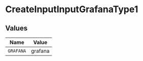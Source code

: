 # CreateInputInputGrafanaType1


## Values

| Name      | Value     |
| --------- | --------- |
| `GRAFANA` | grafana   |